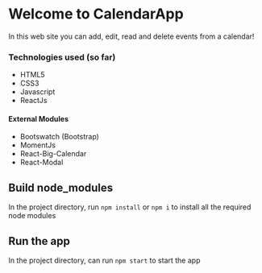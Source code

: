 # Welcome to CalendarApp

In this web site you can add, edit, read and delete events from a calendar!

### Technologies used (so far)

- HTML5
- CSS3
- Javascript
- ReactJs

#### External Modules

- Bootswatch (Bootstrap)
- MomentJs
- React-Big-Calendar
- React-Modal

## Build node_modules

In the project directory, run `npm install` or `npm i` to install all the required node modules

## Run the app

In the project directory, can run `npm start` to start the app
